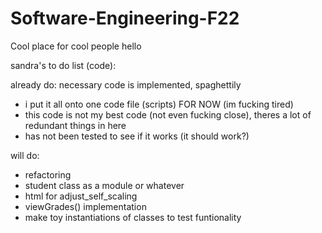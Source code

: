 # Software-Engineering-F22
Cool place for cool people
hello



sandra's to do list (code):

already do:
necessary code is implemented, spaghettily
- i put it all onto one code file (scripts) FOR NOW (im fucking tired)
- this code is not my best code (not even fucking close), theres a lot of redundant things in here
- has not been tested to see if it works (it should work?)


will do:
- refactoring
- student class as a module or whatever
- html for adjust_self_scaling
- viewGrades() implementation 
- make toy instantiations of classes to test funtionality
